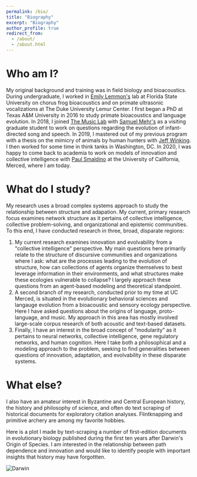 ```yaml
---
permalink: /bio/
title: "Biography"
excerpt: "Biography"
author_profile: true
redirect_from: 
  - /about/
  - /about.html
---
```

Who am I?
====
My original background and training was in field biology and bioacoustics. During undergraduate, I worked in [Emily Lemmon's](https://www.bio.fsu.edu/faculty.php?faculty-id=emlemmon) lab at Florida State University on chorus frog bioacoustics and on primate ultrasonic vocalizations at The Duke University Lemur Center. I first began a PhD at Texas A&M University in 2016 to study primate bioacoustics and language evolution. In 2018, I joined [The Music Lab](https://www.themusiclab.org/) with [Samuel Mehr's](https://mehr.cz/) as a visiting graduate student to work on questions regarding the evolution of infant-directed song and speech. In 2019, I mastered out of my previous program with a thesis on the mimicry of animals by human hunters with [Jeff Winking](https://liberalarts.tamu.edu/anthropology/profile/jeffrey-winking/). I then worked for some time in think tanks in Washington, DC. In 2020, I was happy to come back to academia to work on models of innovation and collective intelligence with [Paul Smaldino](https://smaldino.com/wp/) at the University of California, Merced, where I am today.

What do I study?
====
My research uses a broad complex systems approach to study the relationship between structure and adapation. My current, primary research focus examines network structure as it pertains of collective intelligence, collective problem-solving, and organizational and epistemic communities. To this end, I have conducted research in three, broad, disparate regions:

  1. My current research examines innovation and evolvability from a "collective intelligence" perspective. My main questions here primarily relate to the structure of discursive communities and organizations where I ask: what are the processes leading to the evolution of structure, how can collections of agents organize themselves to best leverage information in their environments, and what structures make these ecologies vulnerable to collapse? I largely approach these questions from an agent-based modeling and theoretical standpoint.
  2. A second branch of my research, conducted prior to my time at UC Merced, is situated in the evolutionary behavioral sciences and langauge evolution from a bioacoustic and sensory ecology perspective. Here I have asked questions about the origins of language, proto-language, and music. My approach in this area has mostly involved large-scale corpus research of both acoustic and text-based datasets. 
  3. Finally, I have an interest in the broad concept of “modularity” as it pertains to neural networks, collective intelligence, gene regulatory networks, and human cognition. Here I take both a philosophical and a modeling approach to the problem, seeking to find generalities between questions of innovation, adaptation, and evolvability in these disparate systems.

What else?
====
I also have an amateur interest in Byzantine and Central European history, the history and philosophy of science, and often do text scraping of historical documents for exploratory citation analyses. Flintknapping and primitive archery are among my favorite hobbies.

Here is a plot I made by text-scraping a number of first-edition documents in evolutionary biology published during the first ten years after Darwin's Origin of Species. I am interested in the relationship between path dependence and innovation and would like to identify people with important insights that history may have forgottten.

![Darwin](http://culturologies.co/images/Darwin.jpg)